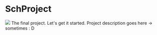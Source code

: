 # SchProject
<a href="https://zenhub.com"><img src="https://raw.githubusercontent.com/ZenHubIO/support/master/zenhub-badge.png"></a>
The final project. Let's get it started.
Project description goes here -> sometimes : D
